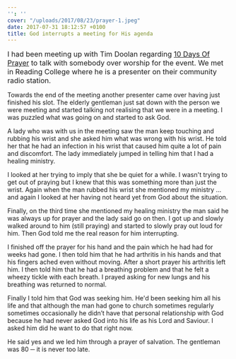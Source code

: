 ```yaml
---
'': ''
cover: "/uploads/2017/08/23/prayer-1.jpeg"
date: 2017-07-31 18:12:57 +0100
title: God interrupts a meeting for His agenda
---
```



<span style="font-size: 1rem;">I had been meeting up with Tim Doolan regarding <a href="https://sites.google.com/view/10daysreading">10 Days Of Prayer</a> to talk with somebody over worship for the event. We met in Reading College where he is a presenter on their community radio station.</span>

Towards the end of the meeting another presenter came over having just finished his slot. The elderly gentleman just sat down with the person we were meeting and started talking not realising that we were in a meeting. I was puzzled what was going on and started to ask God.

A lady who was with us in the meeting saw the man keep touching and rubbing his wrist and she asked him what was wrong with his wrist. He told her that he had an infection in his wrist that caused him quite a lot of pain and discomfort. The lady immediately jumped in telling him that I had a healing ministry.

I looked at her trying to imply that she be quiet for a while. I wasn't trying to get out of praying but I knew that this was something more than just the wrist. Again when the man rubbed his wrist she mentioned my ministry … and again I looked at her having not heard yet from God about the situation.

Finally, on the third time she mentioned my healing ministry the man said he was always up for prayer and the lady said go on then. I got up and slowly walked around to him (still praying) and started to slowly pray out loud for him. Then God told me the real reason for him interrupting.

I finished off the prayer for his hand and the pain which he had had for weeks had gone. I then told him that he had arthritis in his hands and that his fingers ached even without moving. After a short prayer his arthritis left him. I then told him that he had a breathing problem and that he felt a wheezy tickle with each breath. I prayed asking for new lungs and his breathing was returned to normal.

Finally I told him that God was seeking him. He'd been seeking him all his life and that although the man had gone to church sometimes regularly sometimes occasionally he didn’t have that personal relationship with God because he had never asked God into his life as his Lord and Saviour. I asked him did he want to do that right now.

He said yes and we led him through a prayer of salvation. The gentleman was 80 ─ it is never too late.